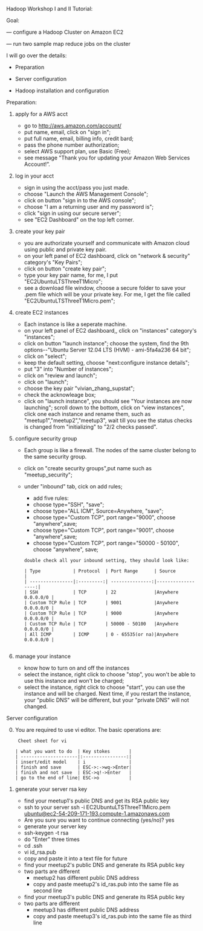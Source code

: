 Hadoop Workshop I and II Tutorial:

Goal: 

— configure a Hadoop Cluster on Amazon EC2

— run two sample map reduce jobs on the cluster

I will go over the details:

- Preparation

- Server configuration

- Hadoop installation and configuration

Preparation:

1. apply for a AWS acct 
   * go to http://aws.amazon.com/account/
	- put name, email, click on "sign in";
	- put full name, email, billing info, credit bard;
	- pass the phone number authorization;
	- select AWS support plan, use Basic (Free);
	- see message "Thank you for updating your Amazon Web Services Account!”.

2. log in your acct
   * sign in using the acct/pass you just made.
	- choose "Launch the AWS Management Console";
	- click on button "sign in to the AWS console";
	- choose "I am a returning user and my password is";
	- click "sign in using our secure server";
	- see "EC2 Dashboard" on the top left corner.

3. create your key pair
   * you are authorizate yourself and communicate with Amazon cloud using public and private key pair.
	- on your left panel of EC2 dashboard, click on 
	"network & security" category's "Key Pairs";
	- click on button "create key pair";
	- type your key pair name, for me, I put "EC2UbuntuLTSThreeT1Micro";
	- see a download file window, choose a secure folder to save your .pem file which will be your private key. For me, I get the file called "EC2UbuntuLTSThreeT1Micro.pem";

4. create EC2 instances
   * Each instance is like a seperate machine.
 	- on your left panel of EC2 dashboard,, click on 
	"instances" category's "instances";
	- click on button "launch instance";
	choose the system, find the 9th options--"Ubuntu Server 12.04 LTS (HVM) - ami-5fa4a236  64 bit";
	- click on "select";
	- keep the default setting, choose "next:configure instance details";
	- put "3" into "Number of instances";
	- click on "review and launch";
	- click on "launch";
	- choose the key pair "vivian_zhang_supstat";
	- check the acknowleage box;
	- click on "launch instance",
	you should see "Your instances are now launching";
    	scroll down to the bottom, click on "view instances",
    	click one each instance and rename them, such as "meetup1","meetup2","meetup3",
    	wait till you see the status checks is changed from "initializing" to "2/2 checks passed".

5. configure security group
   * Each group is like a firewall. The nodes of the same cluster belong to the same security group.
	- click on "create security groups",put name such as "meetup_security";
	- under "inbound" tab, cick on add rules;
        - add five rules:
        - choose type="SSH",  "save";
		- choose type="ALL ICM", Source=Anywhere, "save";
		- choose type="Custom TCP", port range="9000", choose "anywhere",save;
		- choose type="Custom TCP", port range="9001", choose "anywhere",save;
		- choose type="Custom TCP", port range="50000 - 50100", choose "anywhere", save;

		```no-highlight
		double check all your inbound setting, they should look like:

		| Type            | Protocol  | Port Range      | Source            |
		| ----------------|:---------:| ---------------:|------------------:|
		| SSH             | TCP       | 22              |Anywhere 0.0.0.0/0 |
		| Custom TCP Rule | TCP       | 9001            |Anywhere 0.0.0.0/0 |
		| Custom TCP Rule | TCP       | 9000            |Anywhere 0.0.0.0/0 |
		| Custom TCP Rule | TCP       | 50000 - 50100   |Anywhere 0.0.0.0/0 |
		| All ICMP        | ICMP      | 0 - 65535(or na)|Anywhere 0.0.0.0/0 |


6. manage your instance
   * know how to turn on and off the instances
	- select the instance, right click to choose "stop", you won't be able to use this instance and won't be charged;
   	- select the instance, right click to choose "start", you can use the instance and will be charged.
   	Next time, if you restart the instance, your "public DNS" will be different, but your "private DNS" will not changed.

Server configuration

0. You are required to use vi editor. The basic operations are:   

	```no-highlight
	 Cheet sheet for vi

    | what you want to do  | Key stokes       | 
    | ---------------------|:----------------:| 
    | insert/edit model    | i                | 
    | finish and save      | ESC->:->wq->Enter|
    | finish and not save  | ESC->q!->Enter   |
    | go to the end of line| ESC->o           |

1. generate your server rsa key
	* find your meetup1's public DNS and get its RSA public key
    - ssh to your server
   	 ssh  -i EC2UbuntuLTSThreeT1Micro.pem  ubuntu@ec2-54-209-171-193.compute-1.amazonaws.com
   	- Are you sure you want to continue connecting (yes/no)? yes
    - generate your server key
    - ssh-keygen -t rsa 
    - do "Enter" three times
    - cd .ssh
    - vi id_rsa.pub
    - copy and paste it into a text file for future

	* find your meetup2's public DNS and generate its RSA public key
    - two parts are different 
      - meetup2 has different public DNS address
      - copy and paste meetup2's id_ras.pub into the same file as second line

    * find your meetup3's public DNS and generate its RSA public key
    - two parts are different 
      - meetup3 has different public DNS address
      - copy and paste meetup3's id_ras.pub into the same file as third line










